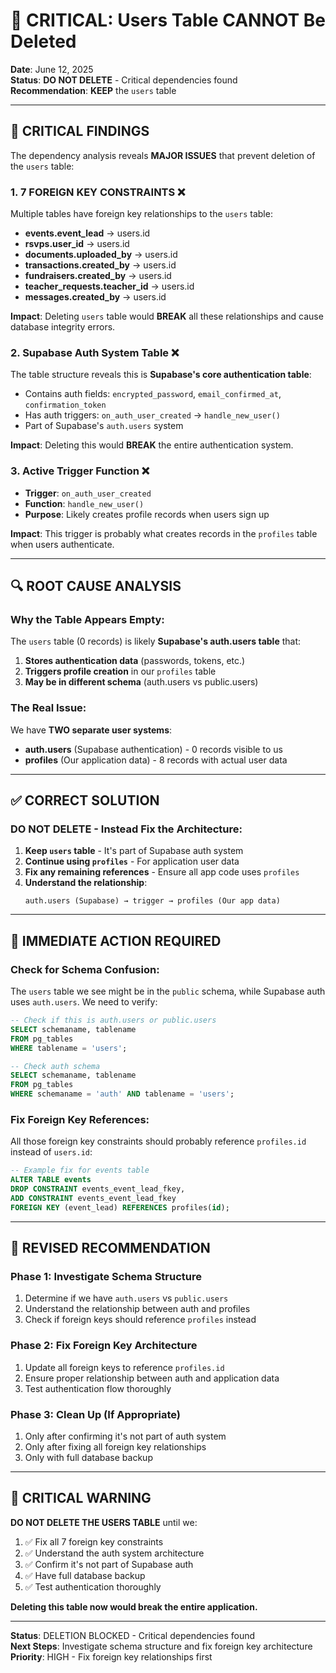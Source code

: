 # 🚨 CRITICAL: Users Table CANNOT Be Deleted

**Date**: June 12, 2025  
**Status**: **DO NOT DELETE** - Critical dependencies found  
**Recommendation**: **KEEP** the `users` table

---

## 🚨 CRITICAL FINDINGS

The dependency analysis reveals **MAJOR ISSUES** that prevent deletion of the `users` table:

### 1. **7 FOREIGN KEY CONSTRAINTS** ❌
Multiple tables have foreign key relationships to the `users` table:

- **events.event_lead** → users.id
- **rsvps.user_id** → users.id  
- **documents.uploaded_by** → users.id
- **transactions.created_by** → users.id
- **fundraisers.created_by** → users.id
- **teacher_requests.teacher_id** → users.id
- **messages.created_by** → users.id

**Impact**: Deleting `users` table would **BREAK** all these relationships and cause database integrity errors.

### 2. **Supabase Auth System Table** ❌
The table structure reveals this is **Supabase's core authentication table**:
- Contains auth fields: `encrypted_password`, `email_confirmed_at`, `confirmation_token`
- Has auth triggers: `on_auth_user_created` → `handle_new_user()`
- Part of Supabase's `auth.users` system

**Impact**: Deleting this would **BREAK** the entire authentication system.

### 3. **Active Trigger Function** ❌
- **Trigger**: `on_auth_user_created` 
- **Function**: `handle_new_user()`
- **Purpose**: Likely creates profile records when users sign up

**Impact**: This trigger is probably what creates records in the `profiles` table when users authenticate.

---

## 🔍 ROOT CAUSE ANALYSIS

### Why the Table Appears Empty:
The `users` table (0 records) is likely **Supabase's auth.users table** that:
1. **Stores authentication data** (passwords, tokens, etc.)
2. **Triggers profile creation** in our `profiles` table
3. **May be in different schema** (auth.users vs public.users)

### The Real Issue:
We have **TWO separate user systems**:
- **auth.users** (Supabase authentication) - 0 records visible to us
- **profiles** (Our application data) - 8 records with actual user data

---

## ✅ CORRECT SOLUTION

### DO NOT DELETE - Instead Fix the Architecture:

1. **Keep `users` table** - It's part of Supabase auth system
2. **Continue using `profiles`** - For application user data  
3. **Fix any remaining references** - Ensure all app code uses `profiles`
4. **Understand the relationship**:
   ```
   auth.users (Supabase) → trigger → profiles (Our app data)
   ```

---

## 🔧 IMMEDIATE ACTION REQUIRED

### Check for Schema Confusion:
The `users` table we see might be in the `public` schema, while Supabase auth uses `auth.users`. We need to verify:

```sql
-- Check if this is auth.users or public.users
SELECT schemaname, tablename 
FROM pg_tables 
WHERE tablename = 'users';

-- Check auth schema
SELECT schemaname, tablename 
FROM pg_tables 
WHERE schemaname = 'auth' AND tablename = 'users';
```

### Fix Foreign Key References:
All those foreign key constraints should probably reference `profiles.id` instead of `users.id`:

```sql
-- Example fix for events table
ALTER TABLE events 
DROP CONSTRAINT events_event_lead_fkey,
ADD CONSTRAINT events_event_lead_fkey 
FOREIGN KEY (event_lead) REFERENCES profiles(id);
```

---

## 🎯 REVISED RECOMMENDATION

### Phase 1: Investigate Schema Structure
1. Determine if we have `auth.users` vs `public.users`
2. Understand the relationship between auth and profiles
3. Check if foreign keys should reference `profiles` instead

### Phase 2: Fix Foreign Key Architecture  
1. Update all foreign keys to reference `profiles.id`
2. Ensure proper relationship between auth and application data
3. Test authentication flow thoroughly

### Phase 3: Clean Up (If Appropriate)
1. Only after confirming it's not part of auth system
2. Only after fixing all foreign key relationships
3. Only with full database backup

---

## 🚨 CRITICAL WARNING

**DO NOT DELETE THE USERS TABLE** until we:
1. ✅ Fix all 7 foreign key constraints
2. ✅ Understand the auth system architecture  
3. ✅ Confirm it's not part of Supabase auth
4. ✅ Have full database backup
5. ✅ Test authentication thoroughly

**Deleting this table now would break the entire application.**

---

**Status**: DELETION BLOCKED - Critical dependencies found  
**Next Steps**: Investigate schema structure and fix foreign key architecture  
**Priority**: HIGH - Fix foreign key relationships first
